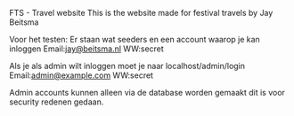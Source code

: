 FTS - Travel website
This is the website made for festival travels by Jay Beitsma

Voor het testen:
Er staan wat seeders en een account waarop je kan inloggen
Email:jay@beitsma.nl WW:secret 

Als je als admin wilt inloggen moet je naar
localhost/admin/login 
Email:admin@example.com WW:secret 

Admin accounts kunnen alleen via de database worden gemaakt dit is voor security redenen gedaan.
